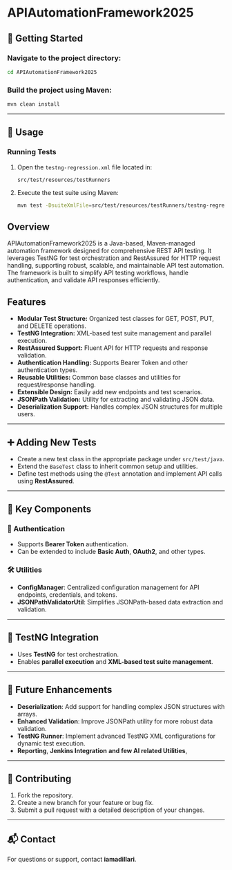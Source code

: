 # APIAutomationFramework2025

## 🚀 Getting Started

### Navigate to the project directory:
```bash
cd APIAutomationFramework2025
```

### Build the project using Maven:
```bash
mvn clean install
```

---

## 🧪 Usage

### Running Tests

1. Open the `testng-regression.xml` file located in:
   ```
   src/test/resources/testRunners
   ```
2. Execute the test suite using Maven:
   ```bash
   mvn test -DsuiteXmlFile=src/test/resources/testRunners/testng-regression.xml
   ```


## Overview

APIAutomationFramework2025 is a Java-based, Maven-managed automation framework designed for comprehensive REST API testing. It leverages TestNG for test orchestration and RestAssured for HTTP request handling, supporting robust, scalable, and maintainable API test automation. The framework is built to simplify API testing workflows, handle authentication, and validate API responses efficiently.

## Features

- **Modular Test Structure:** Organized test classes for GET, POST, PUT, and DELETE operations.
- **TestNG Integration:** XML-based test suite management and parallel execution.
- **RestAssured Support:** Fluent API for HTTP requests and response validation.
- **Authentication Handling:** Supports Bearer Token and other authentication types.
- **Reusable Utilities:** Common base classes and utilities for request/response handling.
- **Extensible Design:** Easily add new endpoints and test scenarios.
- **JSONPath Validation:** Utility for extracting and validating JSON data.
- **Deserialization Support:** Handles complex JSON structures for multiple users.



---

## ➕ Adding New Tests

- Create a new test class in the appropriate package under `src/test/java`.
- Extend the `BaseTest` class to inherit common setup and utilities.
- Define test methods using the `@Test` annotation and implement API calls using **RestAssured**.

---

## 🧩 Key Components

### 🔐 Authentication
- Supports **Bearer Token** authentication.
- Can be extended to include **Basic Auth**, **OAuth2**, and other types.

### 🛠️ Utilities
- **ConfigManager**: Centralized configuration management for API endpoints, credentials, and tokens.
- **JSONPathValidatorUtil**: Simplifies JSONPath-based data extraction and validation.

---

## 🧪 TestNG Integration

- Uses **TestNG** for test orchestration.
- Enables **parallel execution** and **XML-based test suite management**.

---

## 🚧 Future Enhancements

- **Deserialization**: Add support for handling complex JSON structures with arrays.
- **Enhanced Validation**: Improve JSONPath utility for more robust data validation.
- **TestNG Runner**: Implement advanced TestNG XML configurations for dynamic test execution.
- **Reporting**, **Jenkins Integration** **and few AI related Utilities**, 

---

## 🤝 Contributing

1. Fork the repository.
2. Create a new branch for your feature or bug fix.
3. Submit a pull request with a detailed description of your changes.


---

## 📬 Contact

For questions or support, contact **iamadillari**.
